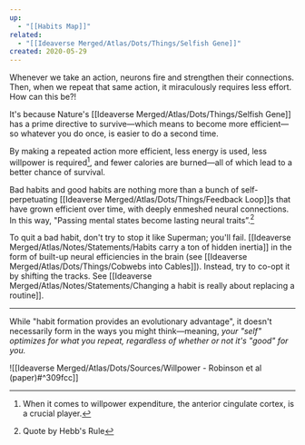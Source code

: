 ```yaml
---
up:
  - "[[Habits Map]]"
related:
  - "[[Ideaverse Merged/Atlas/Dots/Things/Selfish Gene]]"
created: 2020-05-29
---
```

Whenever we take an action, neurons fire and strengthen their connections. Then, when we repeat that same action, it  miraculously requires less effort. How can this be?!

It's because Nature's [[Ideaverse Merged/Atlas/Dots/Things/Selfish Gene]] has a prime directive to survive—which means to become more efficient—so whatever you do once, is easier to do a second time.

By making a repeated action more efficient, less energy is used, less willpower is required[^1], and fewer calories are burned—all of which lead to a better chance of survival. 

Bad habits and good habits are nothing more than a bunch of self-perpetuating [[Ideaverse Merged/Atlas/Dots/Things/Feedback Loop]]s that have grown efficient over time, with deeply enmeshed neural connections. In this way, "Passing mental states become lasting neural traits”.[^2]

To quit a bad habit, don't try to stop it like Superman; you'll fail. [[Ideaverse Merged/Atlas/Notes/Statements/Habits carry a ton of hidden inertia]] in the form of built-up neural efficiencies in the brain (see [[Ideaverse Merged/Atlas/Dots/Things/Cobwebs into Cables]]). Instead, try to co-opt it by shifting the tracks. See [[Ideaverse Merged/Atlas/Notes/Statements/Changing a habit is really about replacing a routine]].

---
While "habit formation provides an evolutionary advantage", it doesn't necessarily form in the ways you might think—meaning, *your "self" optimizes for what you repeat, regardless of whether or not it's "good" for you.*

![[Ideaverse Merged/Atlas/Dots/Sources/Willpower - Robinson et al (paper)#^309fcc]]

[^1]: When it comes to willpower expenditure, the anterior cingulate cortex, is a crucial player.
[^2]: Quote by Hebb's Rule


